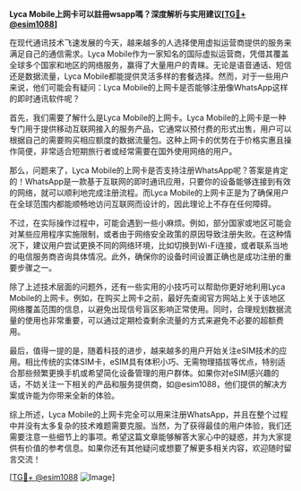 **Lyca Mobile上网卡可以註冊wsapp嗎？深度解析与实用建议[[TG💪+ @esim1088](https://t.me/s/esim1088)]**

在现代通讯技术飞速发展的今天，越来越多的人选择使用虚拟运营商提供的服务来满足自己的通信需求。Lyca Mobile作为一家知名的国际虚拟运营商，凭借其覆盖全球多个国家和地区的网络服务，赢得了大量用户的青睐。无论是语音通话、短信还是数据流量，Lyca Mobile都能提供灵活多样的套餐选择。然而，对于一些用户来说，他们可能会有疑问：Lyca Mobile的上网卡是否能够注册像WhatsApp这样的即时通讯软件呢？

首先，我们需要了解什么是Lyca Mobile的上网卡。Lyca Mobile的上网卡是一种专门用于提供移动互联网接入的服务产品，它通常以预付费的形式出售，用户可以根据自己的需要购买相应额度的数据流量包。这种上网卡的优势在于价格实惠且操作简便，非常适合短期旅行者或经常需要在国外使用网络的用户。

那么，问题来了，Lyca Mobile的上网卡是否支持注册WhatsApp呢？答案是肯定的！WhatsApp是一款基于互联网的即时通讯应用，只要你的设备能够连接到有效的网络，就可以顺利地完成注册流程。而Lyca Mobile的上网卡正是为了确保用户在全球范围内都能顺畅地访问互联网而设计的，因此理论上不存在任何障碍。

不过，在实际操作过程中，可能会遇到一些小麻烦。例如，部分国家或地区可能会对某些应用程序实施限制，或者由于网络安全政策的原因导致注册失败。在这种情况下，建议用户尝试更换不同的网络环境，比如切换到Wi-Fi连接，或者联系当地的电信服务商咨询具体情况。此外，确保你的设备时间设置正确也是成功注册的重要步骤之一。

除了上述技术层面的问题外，还有一些实用的小技巧可以帮助你更好地利用Lyca Mobile的上网卡。例如，在购买上网卡之前，最好先查阅官方网站上关于该地区网络覆盖范围的信息，以避免出现信号盲区影响正常使用。同时，合理规划数据流量的使用也非常重要，可以通过定期检查剩余流量的方式来避免不必要的超额费用。

最后，值得一提的是，随着科技的进步，越来越多的用户开始关注eSIM技术的应用。相比传统的实体SIM卡，eSIM具有体积小巧、无需物理插拔等优点，特别适合那些频繁更换手机或希望简化设备管理的用户群体。如果你对eSIM感兴趣的话，不妨关注一下相关的产品和服务提供商，如@esim1088，他们提供的解决方案或许能为你带来全新的体验。

综上所述，Lyca Mobile的上网卡完全可以用来注册WhatsApp，并且在整个过程中并没有太多复杂的技术难题需要克服。当然，为了获得最佳的用户体验，我们还需要注意一些细节上的事项。希望这篇文章能够解答大家心中的疑惑，并为大家提供有价值的参考信息。如果你还有其他疑问或想要了解更多相关内容，欢迎随时留言交流！

[[TG💪+ @esim1088](https://t.me/s/esim1088) ![Image](https://i.postimg.cc/4NQfJmqS/Snipaste-2025-05-13-00-14-12.png)]